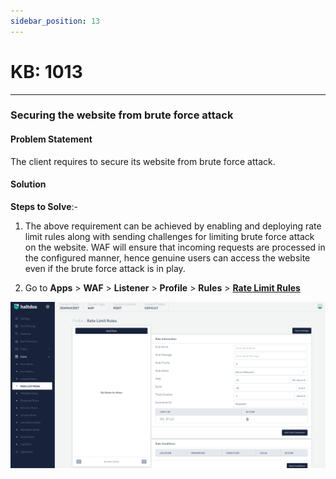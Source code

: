 ```yaml
---
sidebar_position: 13
---
```


# KB: 1013
-----------

### **Securing the website from brute force attack**

#### **Problem Statement**

The client requires to secure its website from brute force attack.

#### **Solution**

**Steps to Solve**:-

1. The above requirement can be achieved by enabling and deploying rate limit rules along with sending challenges for limiting brute force attack on the website. WAF will ensure that incoming requests are processed in the configured manner, hence genuine users can access the website even if the brute force attack is in play.


2. Go to **Apps** > **WAF** > **Listener** > **Profile** > **Rules** > [**Rate Limit Rules**](docs/waf/listener/profiles/rules/ratelimit_rules.md)

![kb-1013](/img/waf/v7/kb/rate_kb_1013_1.png)